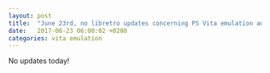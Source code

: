 ```yaml
---
layout: post
title:  "June 23rd, no libretro updates concerning PS Vita emulation and emulators"
date:   2017-06-23 06:00:02 +0200
categories: vita emulation
---
```


No updates today!
